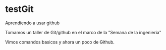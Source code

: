 # testGit
Aprendiendo a usar github

Tomamos un taller de Git/github en el marco de la "Semana de la ingenieria"

Vimos comandos basicos y ahora un poco de Github.

